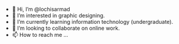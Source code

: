 - 👋 Hi, I’m @lochisarmad
- 👀 I’m interested in graphic designing.
- 🌱 I’m currently learning information technology (undergraduate).
- 💞️ I’m looking to collaborate on online work.
- 📫 How to reach me ...

<!---
lochisarmad/lochisarmad is a ✨ special ✨ repository because its `README.md` (this file) appears on your GitHub profile.
You can click the Preview link to take a look at your changes.
--->
